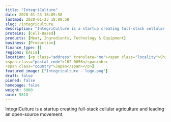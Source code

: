 ```yaml
---
title: "IntegriCulture"
date: 2020-01-23 18:09:58
lastmod: 2020-01-23 18:09:58
slug: /integriculture
description: "IntegriCulture is a startup creating full-stack cellular agriculture and leading an open-source movement."
proteins: [Cell-Based]
products: [Meat, Ingredients, Technology & Equipment]
business: [Production]
finance_type: []
regions: [Asia]
location: [<p class="address" translate="no"><span class="locality">Shinjuku City</span>,<br>
<span class="postal-code">162-0056</span><br>
<span class="country">Japan</span></p>]
featured_image: ["Integriculture - logo.png"]
draft: false
pinned: false
homepage: false
weight: 5000
uuid: 5818
---
```

<p>IntegriCulture is a startup creating full-stack cellular agriculture and leading an open-source movement.</p>

